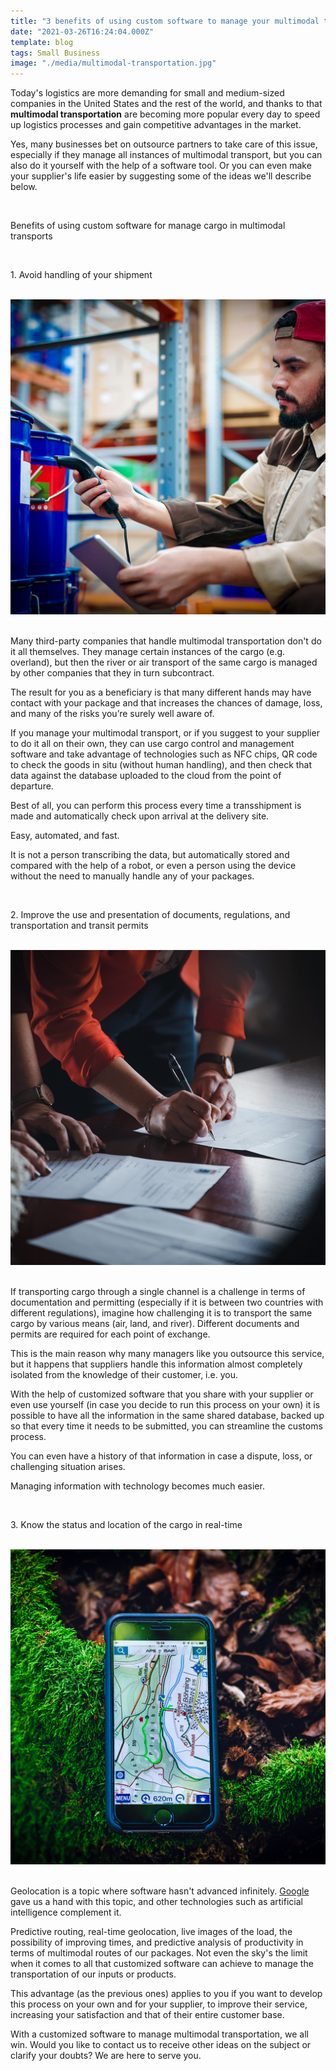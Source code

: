 ```yaml
---
title: "3 benefits of using custom software to manage your multimodal transportation"
date: "2021-03-26T16:24:04.000Z"
template: blog
tags: Small Business
image: "./media/multimodal-transportation.jpg"
---
```


Today's logistics are more demanding for small and medium-sized companies in the United States and the rest of the world, and thanks to that **multimodal transportation** are becoming more popular every day to speed up logistics processes and gain competitive advantages in the market. 

Yes, many businesses bet on outsource partners to take care of this issue, especially if they manage all instances of multimodal transport, but you can also do it yourself with the help of a software tool. Or you can even make your supplier's life easier by suggesting some of the ideas we'll describe below. 

<Br>

<title-2>Benefits of using custom software for manage cargo in multimodal transports</title-2>

<Br>
  
<title-3>1. Avoid handling of your shipment</title-3>

<Br>

<center>

<img src="./media/handling-of-your-shipment.jpg">

</center>

<Br>


Many third-party companies that handle multimodal transportation don't do it all themselves. They manage certain instances of the cargo (e.g. overland), but then the river or air transport of the same cargo is managed by other companies that they in turn subcontract. 

The result for you as a beneficiary is that many different hands may have contact with your package and that increases the chances of damage, loss, and many of the risks you’re surely well aware of. 

If you manage your multimodal transport, or if you suggest to your supplier to do it all on their own, they can use cargo control and management software and take advantage of technologies such as NFC chips, QR code to check the goods in situ (without human handling), and then check that data against the database uploaded to the cloud from the point of departure. 

Best of all, you can perform this process every time a transshipment is made and automatically check upon arrival at the delivery site. 

Easy, automated, and fast. 

It is not a person transcribing the data, but automatically stored and compared with the help of a robot, or even a person using the device without the need to manually handle any of your packages. 

<Br>
  
<title-3>2. Improve the use and presentation of documents, regulations, and transportation and transit permits</title-3>

<Br>

<center>

<img src="./media/documents.jpg">

</center>

<Br>


If transporting cargo through a single channel is a challenge in terms of documentation and permitting (especially if it is between two countries with different regulations), imagine how challenging it is to transport the same cargo by various means (air, land, and river). Different documents and permits are required for each point of exchange. 

This is the main reason why many managers like you outsource this service, but it happens that suppliers handle this information almost completely isolated from the knowledge of their customer, i.e. you. 

With the help of customized software that you share with your supplier or even use yourself (in case you decide to run this process on your own) it is possible to have all the information in the same shared database, backed up so that every time it needs to be submitted, you can streamline the customs process. 

You can even have a history of that information in case a dispute, loss, or challenging situation arises. 

Managing information with technology becomes much easier. 

<Br>
  
<title-3>3. Know the status and location of the cargo in real-time</title-3>

<Br>

<center>

<img src="./media/cargo-location.jpg">

</center>

<Br>

Geolocation is a topic where software hasn't advanced infinitely. <a target="_blank" href="https://www.google.com/">  Google </a> gave us a hand with this topic, and other technologies such as artificial intelligence complement it.

Predictive routing, real-time geolocation, live images of the load, the possibility of improving times, and predictive analysis of productivity in terms of multimodal routes of our packages. Not even the sky's the limit when it comes to all that customized software can achieve to manage the transportation of our inputs or products. 

This advantage (as the previous ones) applies to you if you want to develop this process on your own and for your supplier, to improve their service, increasing your satisfaction and that of their entire customer base. 

With a customized software to manage multimodal transportation, we all win. Would you like to contact us to receive other ideas on the subject or clarify your doubts? We are here to serve you.
